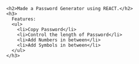 
    <h2>Made a Password Generator using REACT.</h2>
    <h3>
      Features:
      <ul>
        <li>Copy Password</li>
        <li>Control the length of Password</li>
        <li>Add Numbers in between</li>
        <li>Add Symbols in between</li>
      </ul>
    </h3>
